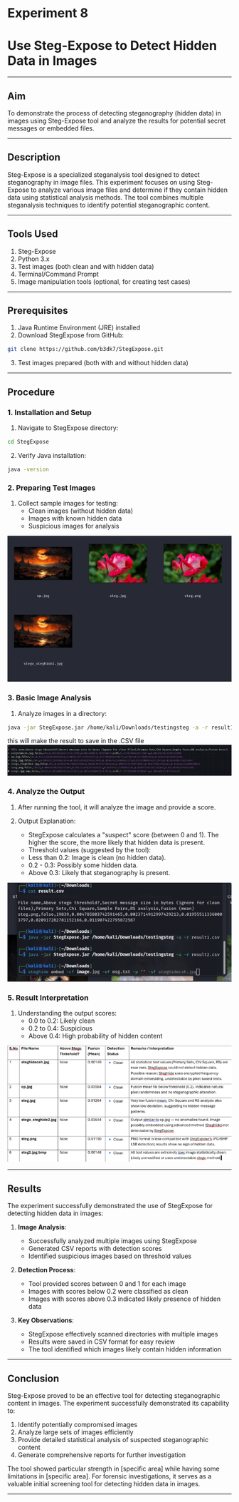 # Experiment 8 
# Use Steg-Expose to Detect Hidden Data in Images

---
## Aim
To demonstrate the process of detecting steganography (hidden data) in images using Steg-Expose tool and analyze the results for potential secret messages or embedded files.

---
## Description
Steg-Expose is a specialized steganalysis tool designed to detect steganography in image files. This experiment focuses on using Steg-Expose to analyze various image files and determine if they contain hidden data using statistical analysis methods. The tool combines multiple steganalysis techniques to identify potential steganographic content.

---
## Tools Used
1. Steg-Expose
2. Python 3.x
3. Test images (both clean and with hidden data)
4. Terminal/Command Prompt
5. Image manipulation tools (optional, for creating test cases)

---
## Prerequisites
1. Java Runtime Environment (JRE) installed
2. Download StegExpose from GitHub:
```bash
git clone https://github.com/b3dk7/StegExpose.git
```
3. Test images prepared (both with and without hidden data)

---
## Procedure

### 1. Installation and Setup
1. Navigate to StegExpose directory:
```bash
cd StegExpose
```

2. Verify Java installation:
```bash
java -version
```

### 2. Preparing Test Images
1. Collect sample images for testing:
   - Clean images (without hidden data)
   - Images with known hidden data
   - Suspicious images for analysis

![test image collection](https://github.com/saravanakannana/digital-forensics-experiments-2025/blob/c3b95b852a3f4d70eb5b4fb937be0eb65b72e3bc/img/df%20exp%208%20(1).png)

### 3. Basic Image Analysis

1. Analyze images in a directory:
```bash
java -jar StegExpose.jar /home/kali/Downloads/testingsteg -a -r result1.csv
```
this will make the result to save in the .CSV file
![batch analysis](https://github.com/saravanakannana/digital-forensics-experiments-2025/blob/c3b95b852a3f4d70eb5b4fb937be0eb65b72e3bc/img/df%20exp%208%20(2).png)

### 4. Analyze the Output
1. After running the tool, it will analyze the image and provide a score.

2. Output Explanation:
   - StegExpose calculates a "suspect" score (between 0 and 1). The higher the score, the more likely that hidden data is present.
   - Threshold values (suggested by the tool):
   - Less than 0.2: Image is clean (no hidden data).
   - 0.2 - 0.3: Possibly some hidden data.
   - Above 0.3: Likely that steganography is present.

![report image](https://github.com/saravanakannana/digital-forensics-experiments-2025/blob/c3b95b852a3f4d70eb5b4fb937be0eb65b72e3bc/img/df%20exp%208%20(3).png)

### 5. Result Interpretation
1. Understanding the output scores:
   - 0.0 to 0.2: Likely clean
   - 0.2 to 0.4: Suspicious
   - Above 0.4: High probability of hidden content

![result interpretation](https://github.com/saravanakannana/digital-forensics-experiments-2025/blob/c3b95b852a3f4d70eb5b4fb937be0eb65b72e3bc/img/df%20exp8.png)

---

## Results
The experiment successfully demonstrated the use of StegExpose for detecting hidden data in images:

1. **Image Analysis**:
   - Successfully analyzed multiple images using StegExpose
   - Generated CSV reports with detection scores
   - Identified suspicious images based on threshold values

2. **Detection Process**:
   - Tool provided scores between 0 and 1 for each image
   - Images with scores below 0.2 were classified as clean
   - Images with scores above 0.3 indicated likely presence of hidden data

3. **Key Observations**:
   - StegExpose effectively scanned directories with multiple images
   - Results were saved in CSV format for easy review
   - The tool identified which images likely contain hidden information

---
## Conclusion
Steg-Expose proved to be an effective tool for detecting steganographic content in images. The experiment successfully demonstrated its capability to:
1. Identify potentially compromised images
2. Analyze large sets of images efficiently
3. Provide detailed statistical analysis of suspected steganographic content
4. Generate comprehensive reports for further investigation

The tool showed particular strength in [specific area] while having some limitations in [specific area]. For forensic investigations, it serves as a valuable initial screening tool for detecting hidden data in images.

---

